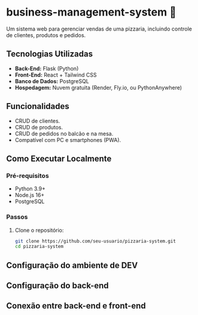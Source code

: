 # business-management-system 🍕
Um sistema web para gerenciar vendas de uma pizzaria, incluindo controle de clientes, produtos e pedidos.

## Tecnologias Utilizadas
- **Back-End:** Flask (Python)
- **Front-End:** React + Tailwind CSS
- **Banco de Dados:** PostgreSQL
- **Hospedagem:** Nuvem gratuita (Render, Fly.io, ou PythonAnywhere)

## Funcionalidades
- CRUD de clientes.
- CRUD de produtos.
- CRUD de pedidos no balcão e na mesa.
- Compatível com PC e smartphones (PWA).

## Como Executar Localmente
### Pré-requisitos
- Python 3.9+
- Node.js 16+
- PostgreSQL

### Passos
1. Clone o repositório:
   ```bash
   git clone https://github.com/seu-usuario/pizzaria-system.git
   cd pizzaria-system 

## Configuração do ambiente de DEV

## Configuração do back-end

## Conexão entre back-end e front-end

